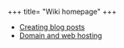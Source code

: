 +++
title= "Wiki homepage"
+++

<!-- DO NOT CHANGE CONTENTS OF THIS FILE -->
<!-- WITHOUT UNDERSTANDING WHAT IT DOES  -->

- [Creating blog posts](/wiki/blog-posts)
- [Domain and web hosting](/wiki/domain-and-web)
